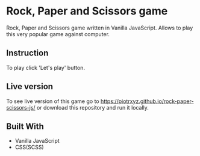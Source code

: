 # Rock, Paper and Scissors game

Rock, Paper and Scissors game written in Vanilla JavaScript. Allows to play this very popular game
against computer. 

## Instruction

To play click 'Let's play' button.

## Live version

To see live version of this game go to https://piotrxyz.github.io/rock-paper-scissors-js/
or download this repository and run it locally.

## Built With

- Vanilla JavaScript
- CSS(SCSS)